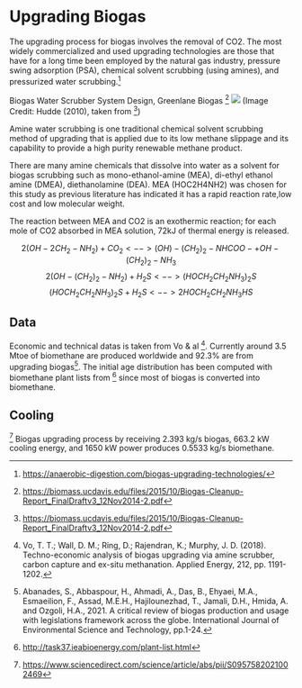 # Upgrading Biogas

The upgrading process for biogas involves the removal of CO2. The most widely commercialized and used upgrading technologies are those that have for a long time been employed by the natural gas industry, pressure swing adsorption (PSA), chemical solvent scrubbing (using amines), and pressurized water scrubbing.[^2]

Biogas Water Scrubber System Design, Greenlane Biogas [^3]
![](water_scrubbing.PNG) 
(Image Credit: Hudde (2010), taken from [^3])

Amine water scrubbing is one traditional chemical solvent scrubbing method of upgrading that is applied due to its low methane slippage and its capability to provide a high purity renewable methane product.

There are many amine chemicals that dissolve into water as a solvent for biogas scrubbing such as mono-ethanol-amine (MEA), di-ethyl ethanol amine (DMEA), diethanolamine (DEA). MEA (HOC2H4NH2) was chosen for this study as previous literature has indicated it has a rapid reaction rate,low cost and low molecular weight.

The reaction between MEA and CO2 is an exothermic reaction; for each mole of CO2 absorbed in MEA solution, 72kJ of thermal energy is released.

$$2(OH - 2CH_2 - NH_2) + CO_2 <--> (OH) - (CH_2)_2 - NHCOO- + OH - (CH_2)_2 - NH_3$$
$$2(OH - (CH_2)_2 - NH_2) + H_2S <--> (HOCH_2CH_2NH_3)_2S$$
$$(HOCH_2CH_2NH_3)_2S + H_2S <-->2HOCH_2CH_2NH_3HS$$

## Data     

Economic and technical datas is taken from Vo & al [^1]. 
Currently around 3.5 Mtoe of biomethane are produced worldwide and 92.3% are from upgrading biogas[^4].
The initial age distribution has been computed with biomethane plant lists from [^5] since most of biogas is converted into biomethane.

## Cooling
[^6] Biogas upgrading process by receiving 2.393 kg/s biogas, 663.2 kW cooling energy, and 1650 kW power produces 0.5533 kg/s biomethane.
 

[^1]: Vo, T. T.; Wall, D. M.; Ring, D.; Rajendran, K.; Murphy, J. D. (2018). Techno-economic analysis of biogas upgrading via amine scrubber, carbon capture and ex-situ methanation. Applied Energy, 212, pp. 1191-1202.
[^2]:https://anaerobic-digestion.com/biogas-upgrading-technologies/
[^3]:https://biomass.ucdavis.edu/files/2015/10/Biogas-Cleanup-Report_FinalDraftv3_12Nov2014-2.pdf
[^4]:Abanades, S., Abbaspour, H., Ahmadi, A., Das, B., Ehyaei, M.A., Esmaeilion, F., Assad, M.E.H., Hajilounezhad, T., Jamali, D.H., Hmida, A. and Ozgoli, H.A., 2021. A critical review of biogas production and usage with legislations framework across the globe. International Journal of Environmental Science and Technology, pp.1-24.
[^5]:http://task37.ieabioenergy.com/plant-list.html
[^6]:https://www.sciencedirect.com/science/article/abs/pii/S0957582021002469